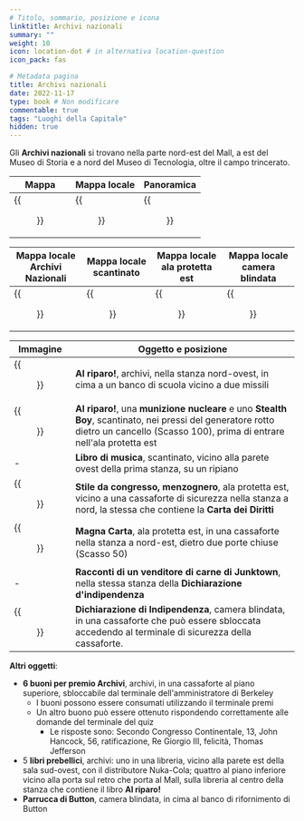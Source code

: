 ```yaml
---
# Titolo, sommario, posizione e icona
linktitle: Archivi nazionali
summary: ""
weight: 10
icon: location-dot # in alternativa location-question
icon_pack: fas

# Metadata pagina
title: Archivi nazionali
date: 2022-11-17
type: book # Non modificare
commentable: true
tags: "Luoghi della Capitale"
hidden: true
---
```


<div class="fo3">


Gli **Archivi nazionali** si trovano nella parte nord-est del Mall, a est del Museo di Storia e a nord del Museo di Tecnologia, oltre il campo trincerato.


| Mappa | Mappa locale | Panoramica |
| ----- | ------------ | ---------- |
| {{<figure src="fo3/National_Archives_loc.webp">}}  |  {{<figure src="fo3/National_Archives_loc_map.webp">}} |  {{<figure src="fo3/National_Archives.webp">}} |

| Mappa locale Archivi Nazionali            | Mappa locale  scantinato                         | Mappa locale ala protetta est               | Mappa locale camera blindata                   | 
| ----------------------------------------- | ------------------------------------------------ | ------------------------------------------- | ---------------------------------------------- |
| {{<figure src="fo3/Fo3_National_Archives_lobby_map.webp">}} | {{<figure src="fo3/Fo3_National_Archives_sub-basement_map.webp">}} | {{<figure src="fo3/Fo3_National_Archives_SW_East_map.webp">}} | {{<figure src="fo3/Fo3_National_Archives_Strongroom_map.webp">}} |


| Immagine                                                 | Oggetto e posizione                                                                                                                                                                   |
| -------------------------------------------------------- | ------------------------------------------------------------------------------------------------------------------------------------------------------------------------------------- |
| {{<figure src="fo3/Duck_and_Cover!_National_Archives 1.webp">}}            | **Al riparo!**, archivi, nella stanza nord-ovest, in cima a un banco di scuola vicino a due missili                                                                                   |
| {{<figure src="fo3/Duck_and_Cover!_National_Archives_sub-basement.webp">}} | **Al riparo!**, una **munizione nucleare** e uno **Stealth Boy**, scantinato, nei pressi del generatore rotto dietro un cancello (Scasso 100), prima di entrare nell'ala protetta est |
| <!--TODO-->     -                                                 | **Libro di musica**, scantinato, vicino alla parete ovest della prima stanza, su un ripiano                                                                                           |
| {{<figure src="fo3/FO3_LCS_National_Archives.webp">}}                      | **Stile da congresso, menzognero**, ala protetta est, vicino a una cassaforte di sicurezza nella stanza a nord, la stessa che contiene la **Carta dei Diritti**                       |
| {{<figure src="fo3/Capitol_Preservation_Society_document_list.webp">}}     | **Magna Carta**, ala protetta est, in una cassaforte nella stanza a nord-est, dietro due porte chiuse (Scasso 50)                                                                     |
| <!--TODO--> -                                                     | **Racconti di un venditore di carne di Junktown**, nella stessa stanza della **Dichiarazione d'indipendenza**                                                                         |
| {{<figure src="fo3/Declaration_of_Independence_NA.webp">}}                 | **Dichiarazione di Indipendenza**, camera blindata, in una cassaforte che può essere sbloccata accedendo al terminale di sicurezza della cassaforte.                                  |

**Altri oggetti**:
- **6 buoni per premio Archivi**, archivi, in una cassaforte al piano superiore, sbloccabile dal terminale dell'amministratore di Berkeley
	- I buoni possono essere consumati utilizzando il terminale premi
	- Un altro buono può essere ottenuto rispondendo correttamente alle domande del terminale del quiz
		- Le risposte sono: Secondo Congresso Continentale, 13, John Hancock, 56, ratificazione, Re Giorgio III, felicità, Thomas Jefferson
- 5 **libri prebellici**, archivi: uno in una libreria, vicino alla parete est della sala sud-ovest, con il distributore Nuka-Cola; quattro al piano inferiore vicino alla porta sul retro che porta al Mall,  sulla libreria al centro della stanza che contiene il libro **Al riparo!**
- **Parrucca di Button**, camera blindata, in cima al banco di rifornimento di Button <!--TODO-->


</div>


